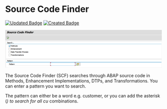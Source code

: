 # Source Code Finder

[![Updated Badge](https://badges.pufler.dev/updated/reyemsaibot/scf)](https://badges.pufler.dev) [![Created Badge](https://badges.pufler.dev/created/reyemsaibot/scf)](https://badges.pufler.dev)

![Source Code Finder](https://github.com/reyemsaibot/scf/blob/master/img/source_code_finder.png)

The Source Code Finder (SCF) searches through ABAP  source code in Methods, Enhancement Implementations, DTPs, and Transformations. You can enter a pattern you want to search.

The pattern can either be a word e.g. customer, or you can add the asterisk (*) to search for all cu* combinations.
